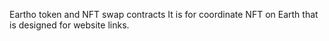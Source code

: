 Eartho token and NFT swap contracts
It is for coordinate NFT on Earth that is designed for website links.
